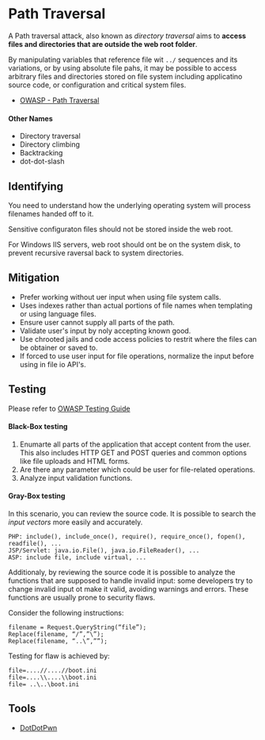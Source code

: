 # Path Traversal

A Path traversal attack, also known as _directory traversal_ aims to __access files and directories that are outside the web root folder__.

By manipulating variables that reference file wit `../` sequences and its variations, or by using absolute file pahs, it may be possible to access arbitrary files and directories stored on file system including applicatino source code, or configuration and critical system files.

* [OWASP - Path Traversal](https://owasp.org/www-community/attacks/Path_Traversal)

#### Other Names

* Directory traversal
* Directory climbing
* Backtracking
* dot-dot-slash

## Identifying

You need to understand how the underlying operating system will process filenames handed off to it.

Sensitive configuraton files should not be stored inside the web root.

For Windows IIS servers, web root should ont be on the system disk, to prevent recursive raversal back to system directories.

## Mitigation

* Prefer working without uer input when using file system calls.
* Uses indexes rather than actual portions of file names when templating or using language files.
* Ensure user cannot supply all parts of the path.
* Validate user's input by noly accepting known good.
* Use chrooted jails and code access policies to restrit where the files can be obtainer or saved to.
* If forced to use user input for file operations, normalize the input before using in file io API's.

## Testing

Please refer to [OWASP Testing Guide](https://github.com/OWASP/wstg/tree/master/document)

#### Black-Box testing

1. Enumarte all parts of the application that accept content from the user. This also includes HTTP GET and POST queries and common options like file uploads and HTML forms.
2. Are there any parameter which could be user for file-related operations.
3. Analyze input validation functions.

#### Gray-Box testing

In this scenario, you can review the source code. It is possible to search the _input vectors_ more easily and accurately.

```
PHP: include(), include_once(), require(), require_once(), fopen(), readfile(), ...
JSP/Servlet: java.io.File(), java.io.FileReader(), ...
ASP: include file, include virtual, ...
```

Additionaly, by reviewing the source code it is possible to analyze the functions that are supposed to handle invalid input: some developers try to change invalid input ot make it valid, avoiding warnings and errors. These functions are usually prone to security flaws.

Consider the following instructions:

```
filename = Request.QueryString(“file”);
Replace(filename, “/”,”\”);
Replace(filename, “..\”,””);
```

Testing for flaw is achieved by:
```
file=....//....//boot.ini
file=....\\....\\boot.ini
file= ..\..\boot.ini
```

## Tools

* [DotDotPwn](https://github.com/wireghoul/dotdotpwn)